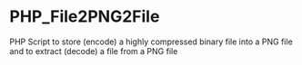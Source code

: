 # PHP_File2PNG2File
 PHP Script to store (encode) a highly compressed binary file into a PNG file and to extract (decode) a file from a PNG file
